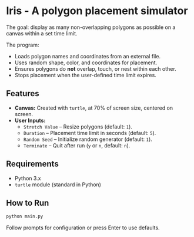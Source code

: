 # Iris - A polygon placement simulator

The goal: display as many non-overlapping polygons as possible on a canvas within a set time limit.

The program:
- Loads polygon names and coordinates from an external file.
- Uses random shape, color, and coordinates for placement.
- Ensures polygons do **not** overlap, touch, or nest within each other.
- Stops placement when the user-defined time limit expires.

## Features
- **Canvas:** Created with `turtle`, at 70% of screen size, centered on screen.
- **User Inputs:**
  - `Stretch Value` – Resize polygons (default: `1`).
  - `Duration` – Placement time limit in seconds (default: `5`).
  - `Random Seed` – Initialize random generator (default: `1`).
  - `Terminate` – Quit after run (`y` or `n`, default: `n`).

## Requirements
- Python 3.x
- `turtle` module (standard in Python)

## How to Run
```bash
python main.py
```
Follow prompts for configuration or press Enter to use defaults.
